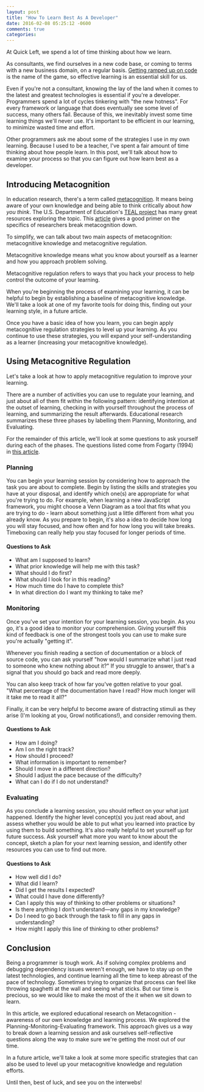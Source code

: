 ```yaml
---
layout: post
title: "How To Learn Best As A Developer"
date: 2016-02-08 05:25:12 -0600
comments: true
categories:
---
```


At Quick Left, we spend a lot of time thinking about how we learn.

As consultants, we find ourselves in a new code base, or coming to terms with a new business domain, on a regular basis. [Getting ramped up on code](https://quickleft.com/blog/ramping-up-developers-on-code/) is the name of the game, so effective learning is an essential skill for us.

Even if you're not a consultant, knowing the lay of the land when it comes to the latest and greatest technologies is essential if you're a developer. Programmers spend a lot of cycles tinkering with "the new hotness". For every framework or language that does eventually see some level of success, many others fail. Because of this, we inevitably invest some time learning things we'll never use. It's important to be efficient in our learning, to minimize wasted time and effort.

Other programmers ask me about some of the strategies I use in my own learning. Because I used to be a teacher, I've spent a fair amount of time thinking about how people learn. In this post, we'll talk about how to examine your process so that you can figure out how learn best as a developer.

## Introducing Metacognition

In education research, there's a term called [metacognition](https://en.wikipedia.org/wiki/Metacognition). It means being aware of your own knowledge and being able to think critically about _how you think_. The U.S. Department of Education's [TEAL project](https://teal.ed.gov/) has many great resources exploring the topic. This [article](https://teal.ed.gov/tealguide/metacognitive) gives a good primer on the specifics of researchers break metacognition down.

To simplify, we can talk about two main aspects of metacognition: metacognitive knowledge and metacognitive regulation.

Metacognitive knowledge means what you know about yourself as a learner and how you approach problem solving.

Metacognitive regulation refers to ways that you hack your process to help control the outcome of your learning.

When you're beginning the process of examining your learning, it can be helpful to begin by establishing a baseline of metacognitive knowledge. We'll take a look at one of my favorite tools for doing this, finding out your learning style, in a future article.

Once you have a basic idea of how you learn, you can begin apply metacognitive regulation strategies to level up your learning. As you continue to use these strategies, you will expand your self-understanding as a learner (increasing your metacognitive knowledge).

## Using Metacognitive Regulation

Let's take a look at how to apply metacognitive regulation to improve your learning.

There are a number of activities you can use to regulate your learning, and just about all of them fit within the following pattern: identifying intention at the outset of learning, checking in with yourself throughout the process of learning, and summarizing the result afterwards. Educational research summarizes these three phases by labelling them Planning, Monitoring, and Evaluating.

For the remainder of this article, we'll look at some questions to ask yourself during each of the phases. The questions listed come from Fogarty (1994) in [this article](https://teal.ed.gov/sites/default/files/Fact-Sheets/4_TEAL_Metacognitive.pdf).

### Planning

You can begin your learning session by considering how to approach the task you are about to complete. Begin by listing the skills and strategies you have at your disposal, and identify which one(s) are appropriate for what you're trying to do. For example, when learning a new JavaScript framework, you might choose a Venn Diagram as a tool that fits what you are trying to do - learn about something just a little different from what you already know. As you prepare to begin, it's also a idea to decide how long you will stay focused, and how often and for how long you will take breaks. Timeboxing can really help you stay focused for longer periods of time.

#### Questions to Ask

- What am I supposed to learn?
- What prior knowledge will help me with this task?
- What should I do first?
- What should I look for in this reading?
- How much time do I have to complete this?
- In what direction do I want my thinking to take me?

### Monitoring

Once you've set your intention for your learning session, you begin. As you go, it's a good idea to monitor your comprehension. Giving yourself this kind of feedback is one of the strongest tools you can use to make sure you're actually "getting it".

Whenever you finish reading a section of documentation or a block of source code, you can ask yourself "how would I summarize what I just read to someone who knew nothing about it?" If you struggle to answer, that's a signal that you should go back and read more deeply.

You can also keep track of how far you've gotten relative to your goal. "What percentage of the documentation have I read? How much longer will it take me to read it all?"

Finally, it can be very helpful to become aware of distracting stimuli as they arise (I'm looking at you, Growl notifications!), and consider removing them.

#### Questions to Ask

- How am I doing?
- Am I on the right track?
- How should I proceed?
- What information is important to remember?
- Should I move in a different direction?
- Should I adjust the pace because of the difficulty?
- What can I do if I do not understand?

### Evaluating

As you conclude a learning session, you should reflect on your what just happened. Identify the higher level concept(s) you just read about, and assess whether you would be able to put what you learned into practice by using them to build something. It's also really helpful to set yourself up for future success. Ask yourself what more you want to know about the concept, sketch a plan for your next learning session, and identify other resources you can use to find out more.

#### Questions to Ask

- How well did I do?
- What did I learn?
- Did I get the results I expected?
- What could I have done differently?
- Can I apply this way of thinking to other problems or situations?
- Is there anything I don’t understand—any gaps in my knowledge?
- Do I need to go back through the task to fill in any gaps in understanding?
- How might I apply this line of thinking to other problems?

## Conclusion

Being a programmer is tough work. As if solving complex problems and debugging dependency issues weren't enough, we have to stay up on the latest technologies, and continue learning all the time to keep abreast of the pace of technology. Sometimes trying to organize that process can feel like throwing spaghetti at the wall and seeing what sticks. But our time is precious, so we would like to make the most of the it when we sit down to learn.

In this article, we explored educational research on Metacognition - awareness of our own knowledge and learning process. We explored the Planning-Monitoring-Evaluating framework. This approach gives us a way to break down a learning session and ask ourselves self-reflective questions along the way to make sure we're getting the most out of our time.

In a future article, we'll take a look at some more specific strategies that can also be used to level up your metacognitive knowledge and regulation efforts.

Until then, best of luck, and see you on the interwebs!
